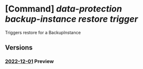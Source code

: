 # [Command] _data-protection backup-instance restore trigger_

Triggers restore for a BackupInstance

## Versions

### [2022-12-01](/Resources/mgmt-plane/L3N1YnNjcmlwdGlvbnMve30vcmVzb3VyY2Vncm91cHMve30vcHJvdmlkZXJzL21pY3Jvc29mdC5kYXRhcHJvdGVjdGlvbi9iYWNrdXB2YXVsdHMve30vYmFja3VwaW5zdGFuY2VzL3t9L3Jlc3RvcmU=/2022-12-01.xml) **Preview**

<!-- mgmt-plane /subscriptions/{}/resourcegroups/{}/providers/microsoft.dataprotection/backupvaults/{}/backupinstances/{}/restore 2022-12-01 -->
